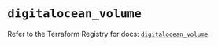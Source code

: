 # `digitalocean_volume`

Refer to the Terraform Registry for docs: [`digitalocean_volume`](https://registry.terraform.io/providers/digitalocean/digitalocean/2.64.0/docs/resources/volume).
